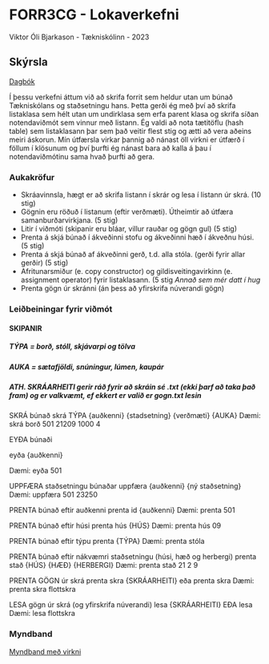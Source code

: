 # FORR3CG - Lokaverkefni
Viktor Óli Bjarkason - Tækniskólinn - 2023

## Skýrsla

[Dagbók](https://github.com/viktorob/FORR3CG_lokaverkefni/dabgok.md)

Í þessu verkefni áttum við að skrifa forrit sem heldur utan um búnað Tækniskólans og staðsetningu hans. Þetta gerði ég með því að skrifa listaklasa sem hélt utan um undirklasa sem erfa parent klasa og skrifa síðan notendaviðmót sem vinnur með listann. Ég valdi að nota tætitöflu (hash table) sem listaklasann þar sem það veitir flest stig og ætti að vera aðeins meiri áskorun. Mín útfærsla virkar þannig að nánast öll virkni er útfærð í föllum í klösunum og því þurfti ég nánast bara að kalla á þau í notendaviðmótinu sama hvað þurfti að gera.

### Aukakröfur

- Skráavinnsla, hægt er að skrifa listann í skrár og lesa í listann úr skrá. (10 stig)
- Gögnin eru röðuð í listanum (eftir verðmæti). Útheimtir að útfæra samanburðarvirkjana. (5 stig)
- Litir í viðmóti (skipanir eru bláar, villur rauðar og gögn gul) (5 stig)
- Prenta á skjá búnað í ákveðinni stofu og ákveðinni hæð í ákveðnu húsi. (5 stig)
- Prenta á skjá búnað af ákveðinni gerð, t.d. alla stóla. (gerði fyrir allar gerðir) (5 stig)
- Afritunarsmiður (e. copy constructor) og gildisveitingavirkinn (e. assignment operator) fyrir listaklasann. (5 stig
  _Annað sem mér datt í hug_
- Prenta gögn úr skránni (án þess að yfirskrifa núverandi gögn)

### Leiðbeiningar fyrir viðmót

#### SKIPANIR

##### TÝPA = borð, stóll, skjávarpi og tölva
##### AUKA = sætafjöldi, snúningur, lúmen, kaupár
##### ATH. SKRÁARHEITI gerir ráð fyrir að skráin sé .txt (ekki þarf að taka það fram) og er valkvæmt, ef ekkert er valið er gogn.txt lesin

SKRÁ búnað
skrá TÝPA {auðkenni} {stadsetning} {verðmæti} {AUKA}
Dæmi: skrá borð 501 21209 1000 4

EYÐA búnaði

eyða {auðkenni}

Dæmi: eyða 501

UPPFÆRA staðsetningu búnaðar
uppfæra {auðkenni} {ný staðsetning}
Dæmi: uppfæra 501 23250

PRENTA búnað eftir auðkenni
prenta id {auðkenni}
Dæmi: prenta 501

PRENTA búnað eftir húsi
prenta hús {HÚS}
Dæmi: prenta hús 09

PRENTA búnað eftir týpu
prenta {TÝPA}
Dæmi: prenta stóla

PRENTA búnað eftir nákvæmri staðsetningu (húsi, hæð og herbergi)
prenta stað {HÚS} {HÆÐ} {HERBERGI}
Dæmi: prenta stað 21 2 9

PRENTA GÖGN úr skrá
prenta skra {SKRÁARHEITI} eða prenta skra
Dæmi: prenta skra flottskra

LESA gögn úr skrá (og yfirskrifa núverandi)
lesa {SKRÁARHEITI} EÐA lesa
Dæmi: lesa flottskra

### Myndband

[Myndband með virkni]()